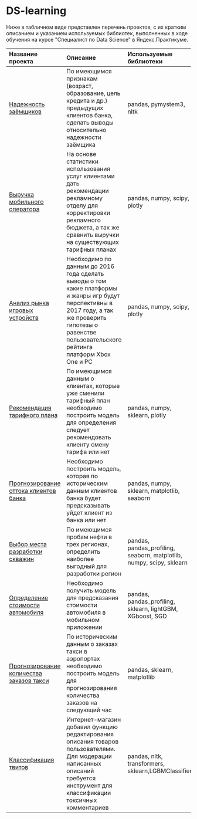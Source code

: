 # DS-learning

Ниже в табличном виде представлен перечень проектов, с их кратким описанием и указанием используемых библиотек, выполненных в ходе обучения на курсе "Специалист по Data Science" в Яндекс.Практикуме.

|Название проекта  |Описание            |Используемые библиотеки|Навыки   |
|:-----------------|:-------------------|:----------------------|:--------|
|[Надежность заёмщиков](https://github.com/BimMax/DS-learning/tree/main/project2.%20Credit%20scoring)|По имеющимся признакам (возраст, образование, цель кредита и др.) предыдущих клиентов банка, сделать выводы относительно надежности заёмщика|pandas, pymystem3, nltk|Data Preprocessing,EDA|
|[Выручка мобильного оператора](https://github.com/BimMax/DS-learning/tree/main/project3.Mobile_clients)|На основе статистики использования услуг клиентами дать рекомендации рекламному отделу для корректировки рекламного бюджета, а так же сравнить выручки на существующих тарифных планах|pandas, numpy, scipy, plotly|анализ данных, проверка гипотез|
|[Анализ рынка игровых устройств](https://github.com/BimMax/DS-learning/tree/main/project4.Game_Market_Research)|Необходимо по данным до 2016 года сделать выводы о том какие платформы и жанры игр будут перспективны в 2017 году, а так же проверить гипотезы о равенстве пользовательского рейтинга платформ Xbox One и PC|pandas, numpy, scipy, plotly|Data Preprocessing, EDA, построение графиков|
|[Рекомендация тарифного плана](https://github.com/BimMax/DS-learning/tree/main/project5.Tariffs_recomendation)|По имеющимся данным о клиентах, которые уже сменили тарифный план необходимо построить модель для определения следует рекомендовать клиенту смену тарифа или нет|pandas, numpy, sklearn, plotly| Classification, анализ данных, DecisionTreeClassifier, RandomForestClassifier|
|[Прогнозирование оттока клиентов банка](https://github.com/BimMax/DS-learning/tree/main/project6.Customer%20churn)|Необходимо построить модель, которая по историческим данным клиентов банка будет предсказывать уйдет клиент из банка или нет|pandas, numpy, sklearn, matplotlib, seaborn|Classification, анализ данных, OHE, DecisionTreeClassifier, RandomForestClassifier, сэмплирование |
|[Выбор места разработки скважин](https://github.com/BimMax/DS-learning/tree/main/project7.Well_location)|По имеющимся пробам нефти в трех регионах, определить наиболее выгодный для разработки регион|pandas, pandas_profiling, seaborn, matplotlib, numpy, scipy, sklearn|Bootstrap, расчет рисков, LinearRegression|
|[Определение стоимости автомобиля](https://github.com/BimMax/DS-learning/tree/main/project8.Predict_car_price)|Необходимо получить модель для предсказания стоимости автомобиля в мобильном приложении|pandas, pandas_profiling, sklearn, lightGBM, XGboost, SGD|Regression, Data Preprocessing, EDA, градиентный спуск, градиентный бустинг, DecisionTreeRegressor, RandomForestRegressor|
|[Прогнозирование количества заказов такси](https://github.com/BimMax/DS-learning/tree/main/project9.Taxi_order)|По историческим данным о заказах такси в аэропортах необходимо построить модель для прогнозирования количества заказов на следующий час|pandas, sklearn, matplotlib|Временные ряды, LinearRegression, DecisionTreeRegressor, RandomForestRegressor, LGBMRegressor |
|[Классификация твитов](https://github.com/BimMax/DS-learning/tree/main/project10.Tweets_classification)|Интернет-магазин добавил функцию редактирования описания товаров пользователями. Для модерации написанных описаний требуется инструмент для классификации токсичных комментариев|pandas, nltk, transformers, sklearn,LGBMClassifier|Classification, NLP, BERT, Stemming|
